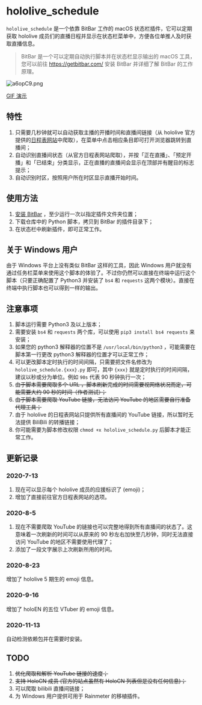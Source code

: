 # hololive_schedule

`hololive_schedule` 是一个依靠 BitBar 工作的 macOS 状态栏插件，它可以定期获取 hololive 成员们的直播日程并显示在状态栏菜单中，方便各位单推人及时获取直播信息。

> BitBar 是一个可以定期自动执行脚本并在状态栏显示输出的 macOS 工具，您可以前往 https://getbitbar.com/ 安装 BitBar 并详细了解 BitBar 的工作原理。

![a6opC9.png](https://s1.ax1x.com/2020/08/06/a6opC9.png)

[GIF 演示](https://s1.ax1x.com/2020/07/13/UJLbdA.gif)

## 特性

1. 只需要几秒钟就可以自动获取主播的开播时间和直播间链接（从 hololive 官方提供的[日程表网站](https://schedule.hololive.tv/lives/all)中爬取），在菜单中点击相应条目即可打开浏览器跳转到直播间；
2. 自动识别直播间状态（从官方日程表网站爬取），并按「正在直播」、「预定开播」和「已结束」分类显示，正在直播的直播间会显示在顶部并有醒目的标志提示；
3. 自动识别时区，按照用户所在时区显示直播开始时间。

## 使用方法

1. [安装 BitBar](https://getbitbar.com/) ，至少运行一次以指定插件文件夹位置；
2. 下载仓库中的 Python 脚本，拷贝到 BitBar 的插件目录下；
3. 在状态栏中刷新插件，即可正常工作。

## 关于 Windows 用户

由于 Windows 平台上没有类似 BitBar 这样的工具，因此 Windows 用户就没有通过任务栏菜单来使用这个脚本的体验了。不过你仍然可以直接在终端中运行这个脚本（只要正确配置了 Python3 并安装了 `bs4` 和 `requests` 这两个模块）。直接在终端中执行脚本也可以得到一样的输出。

## 注意事项

1. 脚本运行需要 Python3 及以上版本；
2. 需要安装 `bs4` 和 `requests` 两个库，可以使用 `pip3 install bs4 requests` 来安装；
3. 如果您的 python3 解释器的位置不是 `/usr/local/bin/python3` ，可能需要在脚本第一行更改 python3 解释器的位置才可以正常工作；
4. 可以更改脚本定时执行的时间间隔，只需要把文件名修改为 `hololive_schedule.{xxx}.py` 即可，其中 `{xxx}` 就是定时执行的时间间隔，建议以秒或分为单位。例如 `90s` 代表 90 秒钟执行一次；
5. ~~由于脚本需要爬取多个 URL ，脚本刷新完成的时间需要视网络状况而定，可能需要大约 90 秒的时间（作者测试）；~~
6. ~~由于脚本需要爬取 YouTube 链接，无法访问 YouTube 的地区需要自行准备代理工具；~~
7. 由于 hololive 的日程表网站只提供所有直播间的 YouTube 链接，所以暂时无法提供 BiliBili 的转播链接；
8. 你可能需要为脚本修改权限 `chmod +x hololive_schedule.py` 后脚本才能正常工作。

## 更新记录

### 2020-7-13

1. 现在可以显示每个 hololive 成员的应援标识了 (emoji)；
2. 增加了直接前往官方日程表网站的选项。

### 2020-8-5

1. 现在不需要爬取 YouTube 的链接也可以完整地得到所有直播间的状态了。这意味着一次刷新的时间可以从原来的 90 秒左右加快至几秒钟，同时无法直接访问 YouTube 的地区不需要使用代理了；
2. 添加了一段文字展示上次刷新所用的时间。

### 2020-8-23

增加了 hololive 5 期生的 emoji 信息。

### 2020-9-16

增加了 holoEN 的五位 VTuber 的 emoji 信息。

### 2020-11-13

自动检测依赖包并在需要时安装。

## TODO

1. ~~优化爬取和解析 YouTube 链接的速度；~~
2. ~~支持 HoloCN 成员 (官方的站点虽然有 HoloCN 列表但是没有任何信息)；~~
3. 可以爬取 bilibili 直播间链接；
4. 为 Windows 用户提供可用于 Rainmeter 的移植插件。